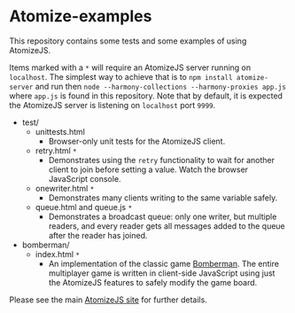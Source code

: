 # Atomize-examples

This repository contains some tests and some examples of using
AtomizeJS.

Items marked with a `*` will require an AtomizeJS server running on
`localhost`. The simplest way to achieve that is to `npm install
atomize-server` and run then `node --harmony-collections
--harmony-proxies app.js` where `app.js` is found in this repository.
Note that by default, it is expected the AtomizeJS server is listening
on `localhost` port `9999`.

* test/
    * unittests.html
        * Browser-only unit tests for the AtomizeJS client.
    * retry.html `*`
        * Demonstrates using the `retry` functionality to wait for
          another client to join before setting a value. Watch the
          browser JavaScript console.
    * onewriter.html `*`
        * Demonstrates many clients writing to the same variable
          safely.
    * queue.html and queue.js `*`
        * Demonstrates a broadcast queue: only one writer, but
          multiple readers, and every reader gets all messages added
          to the queue after the reader has joined.
* bomberman/
    * index.html `*`
        * An implementation of the classic game
          [Bomberman](http://en.wikipedia.org/wiki/Bomberman). The
          entire multiplayer game is written in client-side JavaScript
          using just the AtomizeJS features to safely modify the game
          board.

Please see the main [AtomizeJS site](http://atomizejs.github.com/) for
further details.
